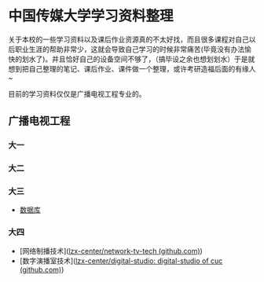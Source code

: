# 中国传媒大学学习资料整理

关于本校的一些学习资料以及课后作业资源真的不太好找，而且很多课程对自己以后职业生涯的帮助非常少，这就会导致自己学习的时候非常痛苦(毕竟没有办法愉快的划水了)。并且恰好自己的设备空间不够了，（搞毕设之余也想划划水）于是就想到把自己整理的笔记、课后作业、课件做一个整理，或许考研造福后面的有缘人~

目前的学习资料仅仅是广播电视工程专业的。

## 广播电视工程

### 大一

### 大二

### 大三
* [数据库](https://github.com/lzx-center/database)
### 大四

* [网络制播技术]([lzx-center/network-tv-tech (github.com)](https://github.com/lzx-center/network-tv-tech))
* [数字演播室技术]([lzx-center/digital-studio: digital-studio of cuc (github.com)](https://github.com/lzx-center/digital-studio))

